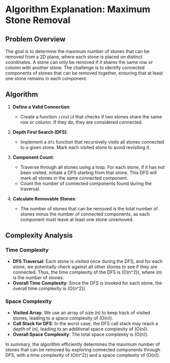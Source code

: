 # Algorithm Explanation: Maximum Stone Removal

## Problem Overview
The goal is to determine the maximum number of stones that can be removed from a 2D plane, where each stone is placed on distinct coordinates. A stone can only be removed if it shares the same row or column with another stone. The challenge is to identify connected components of stones that can be removed together, ensuring that at least one stone remains in each component.

## Algorithm

1. **Define a Valid Connection**: 
   - Create a function `isValid` that checks if two stones share the same row or column. If they do, they are considered connected.

2. **Depth First Search (DFS)**:
   - Implement a `dfs` function that recursively visits all stones connected to a given stone. Mark each visited stone to avoid revisiting it.

3. **Component Count**:
   - Traverse through all stones using a loop. For each stone, if it has not been visited, initiate a DFS starting from that stone. This DFS will mark all stones in the same connected component.
   - Count the number of connected components found during the traversal.

4. **Calculate Removable Stones**:
   - The number of stones that can be removed is the total number of stones minus the number of connected components, as each component must leave at least one stone unremoved.

## Complexity Analysis

### Time Complexity
- **DFS Traversal**: Each stone is visited once during the DFS, and for each stone, we potentially check against all other stones to see if they are connected. Thus, the time complexity of the DFS is \(O(n^2)\), where \(n\) is the number of stones.
- **Overall Time Complexity**: Since the DFS is invoked for each stone, the overall time complexity is \(O(n^2)\).

### Space Complexity
- **Visited Array**: We use an array of size \(n\) to keep track of visited stones, leading to a space complexity of \(O(n)\).
- **Call Stack for DFS**: In the worst case, the DFS call stack may reach a depth of \(n\), leading to an additional space complexity of \(O(n)\).
- **Overall Space Complexity**: The total space complexity is \(O(n)\).

In summary, the algorithm efficiently determines the maximum number of stones that can be removed by exploring connected components through DFS, with a time complexity of \(O(n^2)\) and a space complexity of \(O(n)\).
